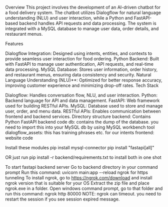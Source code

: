 Overview This project involves the development of an AI-driven chatbot for a food delivery system. The chatbot utilizes Dialogflow for natural language understanding (NLU) and user interaction, while a Python and FastAPI-based backend handles API requests and data processing. The system is integrated with a MySQL database to manage user data, order details, and restaurant menus.

Features

Dialogflow Integration: Designed using intents, entities, and contexts to provide seamless user interaction for food ordering.
Python Backend: Built with FastAPI to manage user authentication, API requests, and real-time data processing.
MySQL Database: Stores user information, order history, and restaurant menus, ensuring data consistency and security.
Natural Language Understanding (NLU)**: Optimized for better response accuracy, improving customer experience and minimizing drop-off rates.
Tech Stack

Dialogflow: Handles conversation flow, NLU, and user interaction.
Python: Backend language for API and data management.
FastAPI: Web framework used for building RESTful APIs.
MySQL: Database used to store and manage user, order, and menu data.
RESTful APIs: Enables communication between frontend and backend services.
Directory structure
backend: Contains Python FastAPI backend code db: contains the dump of the database. you need to import this into your MySQL db by using MySQL workbench tool dialogflow_assets: this has training phrases etc. for our intents frontend: website code

Install these modules
pip install mysql-connector pip install "fastapi[all]"

OR just run pip install -r backend/requirements.txt to install both in one shot

To start fastapi backend server
Go to backend directory in your command prompt
Run this command: uvicorn main:app --reload
ngrok for https tunneling
To install ngrok, go to https://ngrok.com/download and install ngrok version that is suitable for your OS
Extract the zip file and place ngrok.exe in a folder.
Open windows command prompt, go to that folder and run this command: ngrok http 80000
NOTE: ngrok can timeout. you need to restart the session if you see session expired message.
